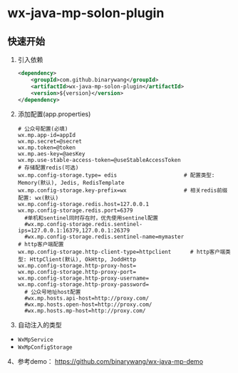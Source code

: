 # wx-java-mp-solon-plugin

## 快速开始

1. 引入依赖
    ```xml
    <dependency>
        <groupId>com.github.binarywang</groupId>
        <artifactId>wx-java-mp-solon-plugin</artifactId>
        <version>${version}</version>
    </dependency>
    ```
2. 添加配置(app.properties)
    ```properties
    # 公众号配置(必填)
    wx.mp.app-id=appId
    wx.mp.secret=@secret
    wx.mp.token=@token
    wx.mp.aes-key=@aesKey
    wx.mp.use-stable-access-token=@useStableAccessToken
    # 存储配置redis(可选)
    wx.mp.config-storage.type= edis                     # 配置类型: Memory(默认), Jedis, RedisTemplate
    wx.mp.config-storage.key-prefix=wx                  # 相关redis前缀配置: wx(默认)
    wx.mp.config-storage.redis.host=127.0.0.1
    wx.mp.config-storage.redis.port=6379
	  #单机和sentinel同时存在时，优先使用sentinel配置
	  #wx.mp.config-storage.redis.sentinel-ips=127.0.0.1:16379,127.0.0.1:26379
	  #wx.mp.config-storage.redis.sentinel-name=mymaster
    # http客户端配置
    wx.mp.config-storage.http-client-type=httpclient      # http客户端类型: HttpClient(默认), OkHttp, JoddHttp
    wx.mp.config-storage.http-proxy-host=
    wx.mp.config-storage.http-proxy-port=
    wx.mp.config-storage.http-proxy-username=
    wx.mp.config-storage.http-proxy-password=
	  # 公众号地址host配置
	  #wx.mp.hosts.api-host=http://proxy.com/
	  #wx.mp.hosts.open-host=http://proxy.com/
	  #wx.mp.hosts.mp-host=http://proxy.com/
    ```
3. 自动注入的类型

- `WxMpService`
- `WxMpConfigStorage`

4、参考demo：
https://github.com/binarywang/wx-java-mp-demo
